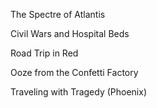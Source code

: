 The Spectre of Atlantis

Civil Wars and Hospital Beds

Road Trip in Red

Ooze from the Confetti Factory

Traveling with Tragedy (Phoenix) 

